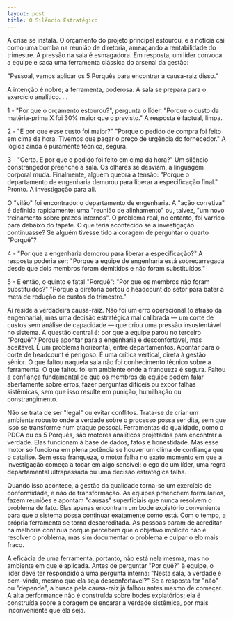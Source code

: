 ```yaml
---
layout: post
title: O Silêncio Estratégico
---
```


A crise se instala. O orçamento do projeto principal estourou, e a notícia cai como uma bomba na reunião de diretoria, ameaçando a rentabilidade do trimestre. A pressão na sala é esmagadora.
Em resposta, um líder convoca a equipe e saca uma ferramenta clássica do arsenal da gestão: 

"Pessoal, vamos aplicar os 5 Porquês para encontrar a causa-raiz disso."

A intenção é nobre; a ferramenta, poderosa. A sala se prepara para o exercício analítico.
...

1 - "Por que o orçamento estourou?", pergunta o líder.
"Porque o custo da matéria-prima X foi 30% maior que o previsto." A resposta é factual, limpa.

2 - "E por que esse custo foi maior?"
"Porque o pedido de compra foi feito em cima da hora. Tivemos que pagar o preço de urgência do fornecedor." A lógica ainda é puramente técnica, segura.

3 - "Certo. E por que o pedido foi feito em cima da hora?"
Um silêncio constrangedor preenche a sala. Os olhares se desviam, a linguagem corporal muda. Finalmente, alguém quebra a tensão: "Porque o departamento de engenharia demorou para liberar a especificação final."
Pronto. A investigação para ali.

O "vilão" foi encontrado: o departamento de engenharia. A "ação corretiva" é definida rapidamente: uma "reunião de alinhamento" ou, talvez, "um novo treinamento sobre prazos internos". O problema real, no entanto, foi varrido para debaixo do tapete.
O que teria acontecido se a investigação continuasse? Se alguém tivesse tido a coragem de perguntar o quarto "Porquê"?

4 - "Por que a engenharia demorou para liberar a especificação?"
A resposta poderia ser: "Porque a equipe de engenharia está sobrecarregada desde que dois membros foram demitidos e não foram substituídos."

5 - E então, o quinto e fatal "Porquê": "Por que os membros não foram substituídos?"
"Porque a diretoria cortou o headcount do setor para bater a meta de redução de custos do trimestre."

Aí reside a verdadeira causa-raiz. Não foi um erro operacional (o atraso da engenharia), mas uma decisão estratégica mal calibrada — um corte de custos sem análise de capacidade — que criou uma pressão insustentável no sistema.
A questão central é: por que a equipe parou no terceiro "Porquê"?
Porque apontar para a engenharia é desconfortável, mas aceitável. É um problema horizontal, entre departamentos. Apontar para o corte de headcount é perigoso. É uma crítica vertical, direta à gestão sênior.
O que faltou naquela sala não foi conhecimento técnico sobre a ferramenta. O que faltou foi um ambiente onde a franqueza é segura. Faltou a confiança fundamental de que os membros da equipe podem falar abertamente sobre erros, fazer perguntas difíceis ou expor falhas sistêmicas, sem que isso resulte em punição, humilhação ou constrangimento.

Não se trata de ser "legal" ou evitar conflitos. Trata-se de criar um ambiente robusto onde a verdade sobre o processo possa ser dita, sem que isso se transforme num ataque pessoal.
Ferramentas da qualidade, como o PDCA ou os 5 Porquês, são motores analíticos projetados para encontrar a verdade. Elas funcionam à base de dados, fatos e honestidade. Mas esse motor só funciona em plena potência se houver um clima de confiança que o catalise.
Sem essa franqueza, o motor falha no exato momento em que a investigação começa a tocar em algo sensível: o ego de um líder, uma regra departamental ultrapassada ou uma decisão estratégica falha.

Quando isso acontece, a gestão da qualidade torna-se um exercício de conformidade, e não de transformação. As equipes preenchem formulários, fazem reuniões e apontam "causas" superficiais que nunca resolvem o problema de fato. Elas apenas encontram um bode expiatório conveniente para que o sistema possa continuar exatamente como está.
Com o tempo, a própria ferramenta se torna desacreditada. As pessoas param de acreditar na melhoria contínua porque percebem que o objetivo implícito não é resolver o problema, mas sim documentar o problema e culpar o elo mais fraco.

A eficácia de uma ferramenta, portanto, não está nela mesma, mas no ambiente em que é aplicada. Antes de perguntar "Por quê?" à equipe, o líder deve ter respondido a uma pergunta interna: "Nesta sala, a verdade é bem-vinda, mesmo que ela seja desconfortável?"
Se a resposta for "não" ou "depende", a busca pela causa-raiz já falhou antes mesmo de começar. A alta performance não é construída sobre bodes expiatórios; ela é construída sobre a coragem de encarar a verdade sistêmica, por mais inconveniente que ela seja.